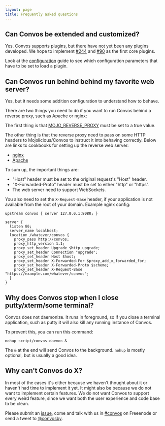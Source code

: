 ```yaml
---
layout: page
title: Frequently asked questions
---
```


<ul class="toc"></ul>

## Can Convos be extended and customized?

Yes. Convos supports plugins, but there have not yet been any plugins
developed. We hope to implement
[#244](https://github.com/Nordaaker/convos/issues/244) and
[#90](https://github.com/Nordaaker/convos/issues/90) as the first core
plugins.

Look at the [configuration](/doc/config.html) guide to see which configuration
parameters that have to be set to load a plugin.

## Can Convos run behind behind my favorite web server?

Yes, but it needs some addition configuration to understand how to behave.

There are two things you need to do if you want to run Convos behind a reverse
proxy, such as Apache or nginx:

The first thing is that
[MOJO_REVERSE_PROXY](/doc/config.html#MOJO_REVERSE_PROXY) must be set to a
true value.

The other thing is that the reverse proxy need to pass on some HTTP headers
to Mojolicious/Convos to instruct it into behaving correctly. Below are
links to cookbooks for setting up the reverse web server:

* [nginx](http://mojolicious.org/perldoc/Mojolicious/Guides/Cookbook#Nginx)
* [Apache](http://mojolicious.org/perldoc/Mojolicious/Guides/Cookbook#Apache-mod_proxy)

To sum up, the important things are:

* "Host" header must be set to the original request's "Host" header.
* "X-Forwarded-Proto" header must be set to either "http" or "https".
* The web server need to support WebSockets.

You also need to set the `X-Request-Base` header, if your application is not
available from the root of your domain. Example nginx config:

    upstream convos { server 127.0.0.1:8080; }

    server {
      listen 80;
      server_name localhost;
      location /whatever/convos {
        proxy_pass http://convos;
        proxy_http_version 1.1;
        proxy_set_header Upgrade $http_upgrade;
        proxy_set_header Connection "upgrade";
        proxy_set_header Host $host;
        proxy_set_header X-Forwarded-For $proxy_add_x_forwarded_for;
        proxy_set_header X-Forwarded-Proto $scheme;
        proxy_set_header X-Request-Base "https://example.com/whatever/convos";
      }
    }

## Why does Convos stop when I close putty/xterm/some terminal?

Convos does not daemonize. It runs in foreground, so if you close a terminal
application, such as putty it will also kill any running instance of Convos.

To prevent this, you can run this command:

    nohup script/convos daemon &

The `&` at the end will send Convos to the background. `nohup` is mostly
optional, but is usually a good idea.

## Why can't Convos do X?

In most of the cases it's either because we haven't thought about it or
haven't had time to implement it yet. It might also be because we do not want
to implement certain features. We do not want Convos to support every weird
feature, since we want both the user experience and code base to be clean.

Please submit an [issue](https://github.com/Nordaaker/convos/issues), come
and talk with us in [#convos](irc://chat.freenode.net:6697/#convos) on
Freeenode or send a tweet to [@convosby](https://twitter.com/convosby).
